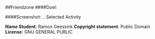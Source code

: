 ##Friendzone
####Doel:

####Screenshot:
..
Selected Activity

**Name Student**: Ramon Geessink
**Copyright statement**: Public Domain
**License**: GNU GENERAL PUBLIC
